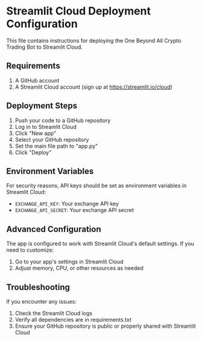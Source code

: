 # Streamlit Cloud Deployment Configuration

This file contains instructions for deploying the One Beyond All Crypto Trading Bot to Streamlit Cloud.

## Requirements

1. A GitHub account
2. A Streamlit Cloud account (sign up at https://streamlit.io/cloud)

## Deployment Steps

1. Push your code to a GitHub repository
2. Log in to Streamlit Cloud
3. Click "New app"
4. Select your GitHub repository
5. Set the main file path to "app.py"
6. Click "Deploy"

## Environment Variables

For security reasons, API keys should be set as environment variables in Streamlit Cloud:

- `EXCHANGE_API_KEY`: Your exchange API key
- `EXCHANGE_API_SECRET`: Your exchange API secret

## Advanced Configuration

The app is configured to work with Streamlit Cloud's default settings. If you need to customize:

1. Go to your app's settings in Streamlit Cloud
2. Adjust memory, CPU, or other resources as needed

## Troubleshooting

If you encounter any issues:

1. Check the Streamlit Cloud logs
2. Verify all dependencies are in requirements.txt
3. Ensure your GitHub repository is public or properly shared with Streamlit Cloud
